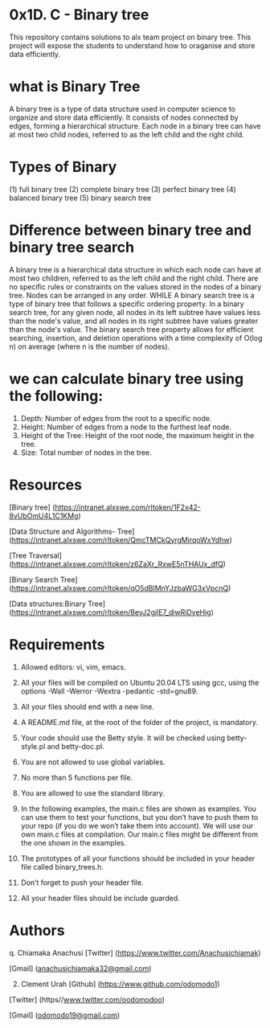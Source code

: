 # 0x1D. C - Binary tree

This repository contains solutions to alx team project on binary tree. This project will expose the students to understand how to oraganise and store data efficiently.

# what is Binary Tree
A binary tree is a type of data structure used in computer science to organize and store data efficiently. It consists of nodes connected by edges, forming a hierarchical structure. Each node in a binary tree can have at most two child nodes, referred to as the left child and the right child. 

# Types of Binary
(1) full binary tree (2) complete binary tree (3) perfect binary tree (4) balanced binary tree (5) binary search tree

# Difference between binary tree and binary tree search
A binary tree is a hierarchical data structure in which each node can have at most two children, referred to as the left child and the right child. There are no specific rules or constraints on the values stored in the nodes of a binary tree. Nodes can be arranged in any order. WHILE
A binary search tree is a type of binary tree that follows a specific ordering property.
In a binary search tree, for any given node, all nodes in its left subtree have values less than the node's value, and all nodes in its right subtree have values greater than the node's value.
The binary search tree property allows for efficient searching, insertion, and deletion operations with a time complexity of O(log n) on average (where n is the number of nodes).

# we can calculate binary tree using the following:
1. Depth: Number of edges from the root to a specific node.
2. Height: Number of edges from a node to the furthest leaf node.
3. Height of the Tree: Height of the root node, the maximum height in the tree.
4. Size: Total number of nodes in the tree.

# Resources
[Binary tree] (https://intranet.alxswe.com/rltoken/1F2x42-8vUbOmU4L1C1KMg)

[Data Structure and Algorithms- Tree] (https://intranet.alxswe.com/rltoken/QmcTMCkQyrgMjrqoWxYdhw)

[Tree Traversal] (https://intranet.alxswe.com/rltoken/z6ZaXr_RxwE5nTHAUx_dfQ)

[Binary Search Tree] (https://intranet.alxswe.com/rltoken/qO5dBlMnYJzbaWG3xVpcnQ)

[Data structures:Binary Tree] (https://intranet.alxswe.com/rltoken/BeyJ2gjlE7_djwRiDyeHig)



# Requirements
1. Allowed editors: vi, vim, emacs.

2. All your files will be compiled on Ubuntu 20.04 LTS using gcc, using the options -Wall -Werror -Wextra -pedantic -std=gnu89.

3. All your files should end with a new line.

4. A README.md file, at the root of the folder of the project, is mandatory.

5. Your code should use the Betty style. It will be checked using betty-style.pl and betty-doc.pl.

6. You are not allowed to use global variables.

7. No more than 5 functions per file.

8. You are allowed to use the standard library.

9. In the following examples, the main.c files are shown as examples. You can use them to test your functions, but you don’t have to push them to your repo (if you do we won’t take them into account). We will use our own main.c files at compilation. Our main.c files might be different from the one shown in the examples.

10. The prototypes of all your functions should be included in your header file called binary_trees.h.

11. Don’t forget to push your header file.

12. All your header files should be include guarded.

# Authors

q. Chiamaka Anachusi
[Twitter] (https://www.twitter.com/Anachusichiamak)

[Gmail] (anachusichiamaka32@gmail.com)


2. Clement Urah
[Github] (https://www.github.com/odomodo1)

[Twitter] (https//www.twitter.com/oodomodoo)

[Gmail] (odomodo19@gmail.com) 
